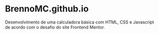 # BrennoMC.github.io
Desenvolvimento de uma calculadora básica com HTML, CSS e Javascript de acordo com o desafio do site Frontend Mentor.
